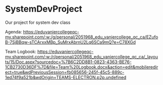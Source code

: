 # SystemDevProject
Our project for system dev class

Agenda: https://eduvaniercollegeqc-my.sharepoint.com/:w:/g/personal/2051968_edu_vaniercollege_qc_ca/EZufoB-7SjBBqw-sTCArxxMBp_SuMrxAbrnU2Lq6SCa9mQ?e=C78XGd 

Team Logbook: https://eduvaniercollegeqc-my.sharepoint.com/:w:/r/personal/2051968_edu_vaniercollege_qc_ca/_layouts/15/Doc.aspx?sourcedoc=%7B6C2DD8B1-0823-4363-BE76-1CB2730D36DF%7D&file=Team%20Logbook.docx&action=edit&mobileredirect=true&wdPreviousSession=fb085656-245f-45c5-889c-1ed74f9a521b&wdOrigin=TEAMS-ELECTRON.p2p.undefined

